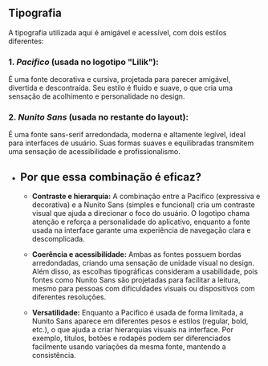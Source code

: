 ## Tipografia

A tipografia utilizada aqui é amigável e acessível, com dois estilos diferentes:

### 1. *Pacifico* (usada no logotipo "Lilik"):

É uma fonte decorativa e cursiva, projetada para parecer amigável, divertida e descontraída. Seu estilo é fluido e suave, o que cria uma sensação de acolhimento e personalidade no design.

### 2. *Nunito Sans* (usada no restante do layout):

É uma fonte sans-serif arredondada, moderna e altamente legível, ideal para interfaces de usuário. Suas formas suaves e equilibradas transmitem uma sensação de acessibilidade e profissionalismo.

- ## Por que essa combinação é eficaz?
  - **Contraste e hierarquia:**
A combinação entre a Pacifico (expressiva e decorativa) e a Nunito Sans (simples e funcional) cria um contraste visual que ajuda a direcionar o foco do usuário. O logotipo chama atenção e reforça a personalidade do aplicativo, enquanto a fonte usada na interface garante uma experiência de navegação clara e descomplicada.

  - **Coerência e acessibilidade:**
Ambas as fontes possuem bordas arredondadas, criando uma sensação de unidade visual no design. Além disso, as escolhas tipográficas consideram a usabilidade, pois fontes como Nunito Sans são projetadas para facilitar a leitura, mesmo para pessoas com dificuldades visuais ou dispositivos com diferentes resoluções.

  - **Versatilidade:**
Enquanto a Pacifico é usada de forma limitada, a Nunito Sans aparece em diferentes pesos e estilos (regular, bold, etc.), o que ajuda a criar hierarquias visuais na interface. Por exemplo, títulos, botões e rodapés podem ser diferenciados facilmente usando variações da mesma fonte, mantendo a consistência.

